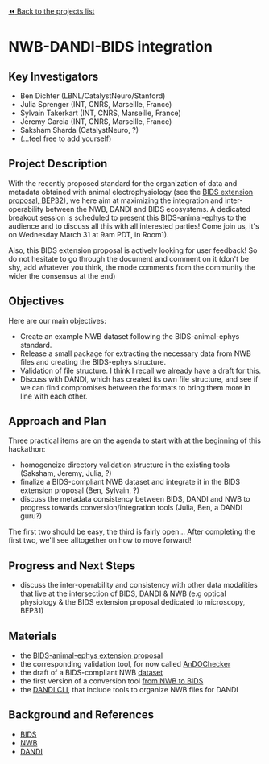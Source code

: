 [:rewind: Back to the projects list](../../README.md#ProjectsList)

<!-- For information on how to write GitHub .md files see https://guides.github.com/features/mastering-markdown/ -->

# NWB-DANDI-BIDS integration

## Key Investigators

<!-- - Investigator 1 (Affiliation)-->
<!-- - Investigator 2 (Affiliation)-->
* Ben Dichter (LBNL/CatalystNeuro/Stanford)
* Julia Sprenger (INT, CNRS, Marseille, France)
* Sylvain Takerkart (INT, CNRS, Marseille, France)
* Jeremy Garcia (INT, CNRS, Marseille, France)
* Saksham Sharda (CatalystNeuro, ?)
* (...feel free to add yourself)

## Project Description

<!-- Add a short paragraph describing the project. -->
With the recently proposed standard for the organization of data and metadata obtained with animal electrophysiology (see the [BIDS extension proposal, BEP32](http://bit.ly/BIDS-animal-ephys)), we here aim at maximizing the integration and inter-operability between the NWB, DANDI and BIDS ecosystems. A dedicated breakout session is scheduled to present this BIDS-animal-ephys to the audience and to discuss all this with all interested parties! Come join us, it's on Wednesday March 31 at 9am PDT, in Room1).

Also, this BIDS extension proposal is actively looking for user feedback! So do not hesitate to go through the document and comment on it (don't be shy, add whatever you think, the mode comments from the community the wider the consensus at the end)

## Objectives

<!-- Briefly describe the objectives of your project. What would you like to achive?-->

<!-- 1. Objective A. Describe it in 1-2 sentences.-->
<!-- 1. Objective B. Describe it in 1-2 sentences.-->
<!-- 1. ...-->
Here are our main objectives:
* Create an example NWB dataset following the BIDS-animal-ephys standard.
* Release a small package for extracting the necessary data from NWB files and creating the BIDS-ephys structure.
* Validation of file structure. I think I recall we already have a draft for this.
* Discuss with DANDI, which has created its own file structure, and see if we can find compromises between the formats to bring them more in line with each other.

## Approach and Plan

<!-- 1. Describe the steps of your planned approach to reach the objectives.-->
<!-- 1. ... -->
<!-- 1. ... -->
Three practical items are on the agenda to start with at the beginning of this hackathon:
* homogeneize directory validation structure in the existing tools (Saksham, Jeremy, Julia, ?)
* finalize a BIDS-compliant NWB dataset and integrate it in the BIDS extension proposal (Ben, Sylvain, ?)
* discuss the metadata consistency between BIDS, DANDI and NWB to progress towards conversion/integration tools (Julia, Ben, a DANDI guru?)

The first two should be easy, the third is fairly open... After completing the first two, we'll see alltogether on how to move forward!

## Progress and Next Steps

<!--Populate this section as you are making progress before/during/after the hackathon-->
<!--Describe the progress you have made on the project,e.g., which objectives you have achieved and how.-->
<!--Describe the next steps you are planing to take to complete the project.-->
* discuss the inter-operability and consistency with other data modalities that live at the intersection of BIDS, DANDI & NWB (e.g optical physiology & the BIDS extension proposal dedicated to microscopy, BEP31)

## Materials

<!--If available add links to the materials relevant to the project, e.g., the code generated for the project or data used-->
<!--If available add pictures and links to videos that demonstrate what has been accomplished.-->
<!--![Description of picture](Example2.jpg)-->
* the [BIDS-animal-ephys extension proposal](http://bit.ly/BIDS-animal-ephys)
* the corresponding validation tool, for now called [AnDOChecker](https://github.com/INT-NIT/AnDO)
* the draft of a BIDS-compliant NWB [dataset](https://drive.google.com/drive/u/1/folders/1-5HgytYZQLkXgm3-R9kpZj-EhEqHs_2f)
* the first version of a conversion tool [from NWB to BIDS](https://github.com/catalystneuro/BIDS_ephys/blob/master/BIDS_ext.py)
* the [DANDI CLI](https://docs.dandiarchive.org/10_using_dandi), that include tools to organize NWB files for DANDI

## Background and References

<!--Use this space for information that may help people better understand your project, like links to papers, source code, or data ,e.g:-->
<!-- - Source code: https://github.com/YourUser/YourRepository -->
<!-- - Documentation: https://link.to.docs -->
<!-- - Test data: https://link.to.test.data -->
* [BIDS](https://bids.neuroimaging.io/get_involved.html)
* [NWB](https://www.nwb.org/)
* [DANDI](http://www.dandiarchive.org)

